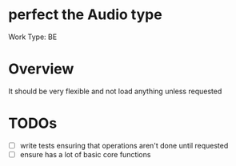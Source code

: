 # perfect the Audio type

Work Type: BE

# Overview

It should be very flexible and not load anything unless requested

# TODOs

- [ ]  write tests ensuring that operations aren't done until requested
- [ ]  ensure has a lot of basic core functions